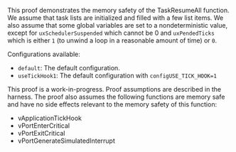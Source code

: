 This proof demonstrates the memory safety of the TaskResumeAll function.  We
assume that task lists are initialized and filled with a few list items. We
also assume that some global variables are set to a nondeterministic value,
except for `uxSchedulerSuspended` which cannot be 0 and `uxPendedTicks` which
is either `1` (to unwind a loop in a reasonable amount of time) or `0`.

Configurations available:
 * `default`: The default configuration.
 * `useTickHook1`: The default configuration with `configUSE_TICK_HOOK=1`

This proof is a work-in-progress.  Proof assumptions are described in
the harness.  The proof also assumes the following functions are
memory safe and have no side effects relevant to the memory safety of
this function:

* vApplicationTickHook
* vPortEnterCritical
* vPortExitCritical
* vPortGenerateSimulatedInterrupt
